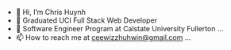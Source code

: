 - 👋 Hi, I’m Chris Huynh
- 🌱 Graduated UCI Full Stack Web Developer 
- 💞️ Software Engineer Program at Calstate University Fullerton ...
- 📫 How to reach me at ceewizzhuhwin@gmail.com ...

<!---
ceewizz/ceewizz is a ✨ special ✨ repository because its `README.md` (this file) appears on your GitHub profile.
You can click the Preview link to take a look at your changes.
--->
